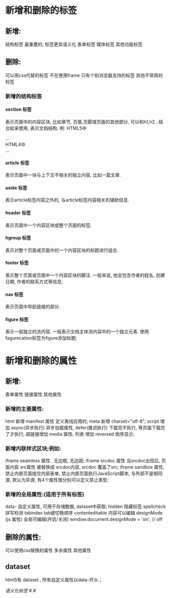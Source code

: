 # 新增和删除的标签

## 新增:
结构标签 最重要的, 标签更具语义化
表单标签
媒体标签
其他功能标签

## 删除:
可以用css代替的标签
不在使用frame
只有个别浏览器支持的标签
其他不常用的标签

### 新增的结构标签

#### section 标签
表示页面中的内容区块, 比如章节, 页眉,页脚或页面的其他部分, 可以和h1,h2...结合起来使用, 表示文档结构.
例: HTML5中<section>...</section>HTML4中<div>...</div>

#### article 标签
表示页面中一块与上下文不相关的独立内容, 比如一篇文章.

#### aside 标签
表示article标签内容之外的, 与article标签内容相关的辅助信息.

#### header 标签
表示页面中一个内容区块或整个页面的标签;

#### hgroup 标签
表示对整个页面或页面中的一个内容区块的标题进行组合.

#### footer 标签
表示整个页面或页面中一个内容区块的脚注. 一般来说, 他会包含作者的姓名, 创建日期, 作者的联系方式等信息;

#### nav 标签
表示页面中导航链接的部分.

#### figure 标签
表示一般独立的流内容, 一般表示文档主体流内容中的一个独立元素. 使用fagurecation标签为figure添加标题;

# 新增和删除的属性

## 新增:
表单属性
链接属性
其他属性

### 新增的主要属性:
html 新增 manifest 属性 定义离线应用的;
meta 新增 charset="utf-8";
script 增加 async(异步执行) 异步加载属性, defer(推迟执行) 下载完不执行, 等页面下载完了才执行;
超链接增加 media 属性;
列表 增加 reversed 倒序显示;
### 新增内联样式区块;例如:  
iframe seamless 属性 , 无边框, 无边距;
iframe srcdoc 属性 当srcdoc出现后, 页面内容 src属性 被替换成 srcdoc内容, srcdoc 覆盖了src;
iframe sandbox 属性, 禁止内嵌页面提交内部表单, 禁止内嵌页面执行JavaScript脚本, 与外部不是相同源, 默认为异源, 有4个属性值分别可以定义禁止类型;
### 新增的全局属性:(适用于所有标签)
data-<yourvalue> 自定义属性, 可用于存储数据, dataset中获取;
hidden  隐藏标签
spellcheck 拼写检测
tabindex tab键切换顺序
contenteditable 内容可以编辑
designMode (js 属性) 全局可编辑(开启/关闭) window.document.designMode = 'on';  // off

## 删除的属性:
可以使用css替换的属性
多余属性
其他属性

## dataset
html5有 dataset , 所有自定义属性以data-开头；

*语义化标签*
# #
